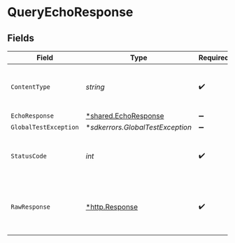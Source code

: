 # QueryEchoResponse


## Fields

| Field                                                              | Type                                                               | Required                                                           | Description                                                        |
| ------------------------------------------------------------------ | ------------------------------------------------------------------ | ------------------------------------------------------------------ | ------------------------------------------------------------------ |
| `ContentType`                                                      | *string*                                                           | :heavy_check_mark:                                                 | HTTP response content type for this operation                      |
| `EchoResponse`                                                     | [*shared.EchoResponse](../../../pkg/models/shared/echoresponse.md) | :heavy_minus_sign:                                                 | N/A                                                                |
| `GlobalTestException`                                              | **sdkerrors.GlobalTestException*                                   | :heavy_minus_sign:                                                 | 500 Global                                                         |
| `StatusCode`                                                       | *int*                                                              | :heavy_check_mark:                                                 | HTTP response status code for this operation                       |
| `RawResponse`                                                      | [*http.Response](https://pkg.go.dev/net/http#Response)             | :heavy_check_mark:                                                 | Raw HTTP response; suitable for custom response parsing            |